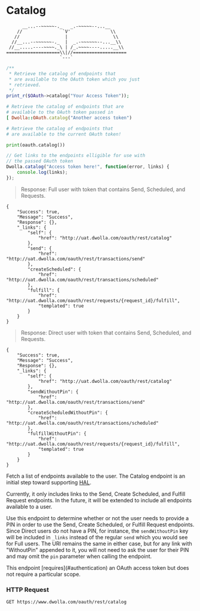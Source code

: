 # Catalog
```
      __...--~~~~~-._   _.-~~~~~--...__
    //               `V'               \\ 
   //                 |                 \\ 
  //__...--~~~~~~-._  |  _.-~~~~~~--...__\\ 
 //__.....----~~~~._\ | /_.~~~~----.....__\\
====================\\|//====================
                    `---`  
```


```php
/**
 * Retrieve the catalog of endpoints that 
 * are available to the OAuth token which you just 
 * retrieved.
 */
print_r($OAuth->catalog("Your Access Token"));
```
```ruby
# Retrieve the catalog of endpoints that are 
# available to the OAuth token passed in
[ Dwolla::OAuth.catalog("Another access token")
```
```python
# Retrieve the catalog of endpoints that
# are available to the current OAuth token!

print(oauth.catalog())
```
```js
// Get links to the endpoints elligible for use with
// the passed OAuth token
Dwolla.catalog("Access token here!", function(error, links) {
    console.log(links);
});
```
> Response: Full user with token that contains Send, Scheduled, and Requests.

```shell
{
    "Success": true,
    "Message": "Success",
    "Response": {},
    "_links": {
        "self": {
            "href": "http://uat.dwolla.com/oauth/rest/catalog"
        },
        "send": {
            "href": "http://uat.dwolla.com/oauth/rest/transactions/send"
        },
        "createScheduled": {
            "href": "http://uat.dwolla.com/oauth/rest/transactions/scheduled"
        },
        "fulfill": {
            "href": "http://uat.dwolla.com/oauth/rest/requests/{request_id}/fulfill",
            "templated": true
        }
    }
}
```

> Response: Direct user with token that contains Send, Scheduled, and Requests.

```shell
{
    "Success": true,
    "Message": "Success",
    "Response": {},
    "_links": {
        "self": {
            "href": "http://uat.dwolla.com/oauth/rest/catalog"
        },
        "sendWithoutPin": {
            "href": "http://uat.dwolla.com/oauth/rest/transactions/send"
        },
        "createScheduledWithoutPin": {
            "href": "http://uat.dwolla.com/oauth/rest/transactions/scheduled"
        },
        "fulfillWithoutPin": {
            "href": "http://uat.dwolla.com/oauth/rest/requests/{request_id}/fulfill",
            "templated": true
        }
    }
}
```

Fetch a list of endpoints available to the user. The Catalog endpoint is an initial step toward supporting [HAL](http://stateless.co/hal_specification.html).  

Currently, it only includes links to the Send, Create Scheduled, and Fulfill Request endpoints.  In the future, it will be extended to include all endpoints available to a user.

Use this endpoint to determine whether or not the user needs to provide a PIN in order to use the Send, Create Scheduled, or Fulfill Request endpoints.  Since Direct users do not have a PIN, for instance, the `sendWithoutPin` key will be included in `_links` instead of the regular `send` which you would see for Full users.  The URI remains the same in either case, but for any link with "WithoutPin" appended to it, you will not need to ask the user for their PIN and may omit the `pin` parameter when calling the endpoint.

<aside class="reminder">This endpoint [requires](#authentication) an OAuth access token but does not require a particular scope.</aside>

### HTTP Request

`GET https://www.dwolla.com/oauth/rest/catalog`